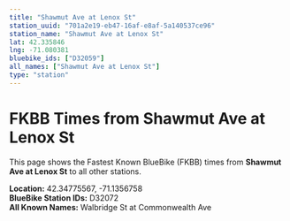 ```yaml
---
title: "Shawmut Ave at Lenox St"
station_uuid: "701a2e19-eb47-16af-e8af-5a140537ce96"
station_name: "Shawmut Ave at Lenox St"
lat: 42.335846
lng: -71.080381
bluebike_ids: ["D32059"]
all_names: ["Shawmut Ave at Lenox St"]
type: "station"
---
```


# FKBB Times from Shawmut Ave at Lenox St

This page shows the Fastest Known BlueBike (FKBB) times from **Shawmut Ave at Lenox St** to all other stations.

**Location:** 42.34775567, -71.1356758  
**BlueBike Station IDs:** D32072  
**All Known Names:** Walbridge St at Commonwealth Ave

